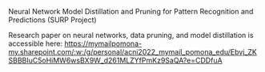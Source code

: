 Neural Network Model Distillation and Pruning for Pattern Recognition and Predictions (SURP Project)

Research paper on neural networks, data pruning, and model distillation is accessible here: https://mymailpomona-my.sharepoint.com/:w:/g/personal/acni2022_mymail_pomona_edu/Ebvj_ZKSBBBIuC5oHiMW6wsBX9W_d261MLZYfPmKz9SaQA?e=CDDfuA
